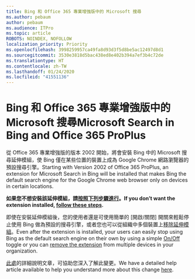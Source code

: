 ```yaml
---
title: Bing 和 Office 365 專業增強版中的 Microsoft 搜尋
ms.author: pebaum
author: pebaum
ms.audience: ITPro
ms.topic: article
ROBOTS: NOINDEX, NOFOLLOW
localization_priority: Priority
ms.openlocfilehash: 3998259957ca49fa8d93d3f5d8be5ac12497d8d1
ms.sourcegitcommit: 3530e3818d5bac438ed8e402b394a7ef3b4c72de
ms.translationtype: HT
ms.contentlocale: zh-TW
ms.lasthandoff: 01/24/2020
ms.locfileid: "41551136"
---
```

# <a name="microsoft-search-in-bing-and-office-365-proplus"></a><span data-ttu-id="aafd5-102">Bing 和 Office 365 專業增強版中的 Microsoft 搜尋</span><span class="sxs-lookup"><span data-stu-id="aafd5-102">Microsoft Search in Bing and Office 365 ProPlus</span></span>

<span data-ttu-id="aafd5-103">從 Office 365 專業增強版的版本 2002 開始，將會安裝 Bing 中的 Microsoft 搜尋延伸模組，使 Bing 僅在某些位置的裝置上成為 Google Chrome 網路瀏覽器的預設搜尋引擎。</span><span class="sxs-lookup"><span data-stu-id="aafd5-103">Starting with Version 2002 of Office 365 ProPlus, an extension for Microsoft Search in Bing will be installed that makes Bing the default search engine for the Google Chrome web browser only on devices in certain locations.</span></span>

<span data-ttu-id="aafd5-104">**如果您不想安裝該延伸模組，請[按照下列步驟進行](https://docs.microsoft.com/deployoffice/microsoft-search-bing#how-to-exclude-the-extension-for-microsoft-search-in-bing-from-being-installed)。**</span><span class="sxs-lookup"><span data-stu-id="aafd5-104">**If you don’t want the extension installed, [follow these steps](https://docs.microsoft.com/deployoffice/microsoft-search-bing#how-to-exclude-the-extension-for-microsoft-search-in-bing-from-being-installed).**</span></span>

<span data-ttu-id="aafd5-105">即使在安裝延伸模組後，您的使用者還是可使用簡單的 [開啟/關閉][](https://docs.microsoft.com/deployoffice/microsoft-search-bing#change-whether-bing-is-the-default-search-engine-for-google-chrome) 開關來輕鬆停止使用 Bing 做為預設的搜尋引擎，或者您也可以從組織中多個裝置上[移除延伸模組](https://docs.microsoft.com/deployoffice/microsoft-search-bing#how-to-remove-the-extension-after-its-been-installed)。</span><span class="sxs-lookup"><span data-stu-id="aafd5-105">Even after the extension is installed, your users can easily stop using Bing as the default search engine on their own by using a simple [On/Off](https://docs.microsoft.com/deployoffice/microsoft-search-bing#change-whether-bing-is-the-default-search-engine-for-google-chrome) toggle or you can [remove the extension](https://docs.microsoft.com/deployoffice/microsoft-search-bing#how-to-remove-the-extension-after-its-been-installed) from multiple devices in your organization.</span></span>

<span data-ttu-id="aafd5-106">[此處](https://docs.microsoft.com/deployoffice/microsoft-search-bing)的詳細說明文章，可協助您深入了解此變更。</span><span class="sxs-lookup"><span data-stu-id="aafd5-106">We have a detailed help article available to help you understand more about this change [here](https://docs.microsoft.com/deployoffice/microsoft-search-bing).</span></span>